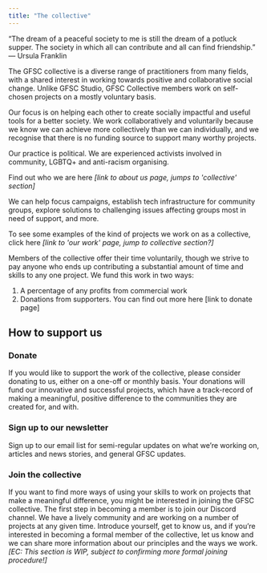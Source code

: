 ```yaml
---
title: "The collective"
---
```


“The dream of a peaceful society to me is still the dream of a potluck supper. The society in which all can contribute and all can find friendship.” — Ursula Franklin

The GFSC collective is a diverse range of practitioners from many fields, with a shared interest in working towards positive and collaborative social change. Unlike GFSC Studio, GFSC Collective members work on self-chosen projects on a mostly voluntary basis.

Our focus is on helping each other to create socially impactful and useful tools for a better society. We work collaboratively and voluntarily because we know we can achieve more collectively than we can individually, and we recognise that there is no funding source to support many worthy projects.

Our practice is political. We are experienced activists involved in community, LGBTQ+ and anti-racism organising.

Find out who we are here _[link to about us page, jumps to 'collective' section]_

We can help focus campaigns, establish tech infrastructure for community groups, explore solutions to challenging issues affecting groups most in need of support, and more.

To see some examples of the kind of projects we work on as a collective, click here _[link to 'our work' page, jump to collective section?]_

Members of the collective offer their time voluntarily, though we strive to pay anyone who ends up contributing a substantial amount of time and skills to any one project. We fund this work in two ways:

1. A percentage of any profits from commercial work
2. Donations from supporters. You can find out more here [link to donate page]

## How to support us

### Donate

If you would like to support the work of the collective, please consider donating to us, either on a one-off or monthly basis. Your donations will fund our innovative and successful projects, which have a track-record of making a meaningful, positive difference to the communities they are created for, and with.

### Sign up to our newsletter

Sign up to our email list for semi-regular updates on what we’re working on, articles and news stories, and general GFSC updates.

### Join the collective

If you want to find more ways of using your skills to work on projects that make a meaningful difference, you might be interested in joining the GFSC collective. The first step in becoming a member is to join our Discord channel. We have a lively community and are working on a number of projects at any given time. Introduce yourself, get to know us, and if you’re interested in becoming a formal member of the collective, let us know and we can share more information about our principles and the ways we work. _[EC: This section is WIP, subject to confirming more formal joining procedure!]_
